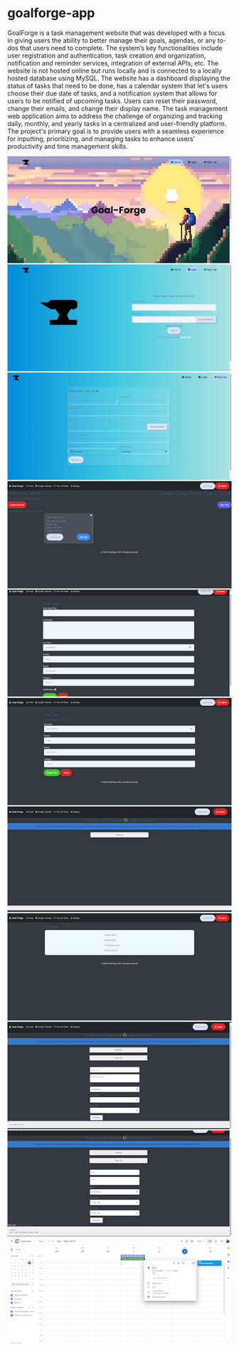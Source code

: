 # goalforge-app
GoalForge is a task management website that was developed with a focus in giving users the ability to better manage their goals, agendas, or any to-dos that users need to complete.
The system’s key functionalities include user registration and authentication, task creation and organization, notification and reminder services, integration of external APIs, etc.
The website is not hosted online but runs locally and is connected to a locally hosted database using MySQL.
The website has a dashboard displaying the status of tasks that need to be done, has a calendar system that let's users choose their due date of tasks, and a notification system that allows for users
to be notified of upcoming tasks.
Users can reset their password, change their emails, and change their display name.
The task management web application aims to address the challenge of organizing and tracking daily, monthly, and yearly tasks in a centralized and user-friendly platform. The project's primary goal is to provide users with a seamless experience for inputting, prioritizing, and managing tasks to enhance users' productivity and time management skills. 


![alt text](https://github.com/alexstudent13/goalforge-app/blob/main/GoalForge%20Pictures/unnamed.png) ![alt text](https://github.com/alexstudent13/goalforge-app/blob/main/GoalForge%20Pictures/unnamed%20(1).png) 
![alt text](https://github.com/alexstudent13/goalforge-app/blob/main/GoalForge%20Pictures/unnamed%20(2).png) ![alt text](https://github.com/alexstudent13/goalforge-app/blob/main/GoalForge%20Pictures/unnamed%20(3).png)
![alt text](https://github.com/alexstudent13/goalforge-app/blob/main/GoalForge%20Pictures/unnamed%20(4).png) ![alt text](https://github.com/alexstudent13/goalforge-app/blob/main/GoalForge%20Pictures/unnamed%20(5).png)
![alt text](https://github.com/alexstudent13/goalforge-app/blob/main/GoalForge%20Pictures/unnamed%20(6).png) ![alt text](https://github.com/alexstudent13/goalforge-app/blob/main/GoalForge%20Pictures/unnamed%20(7).png)
![alt text](https://github.com/alexstudent13/goalforge-app/blob/main/GoalForge%20Pictures/unnamed%20(8).png) ![alt text](https://github.com/alexstudent13/goalforge-app/blob/main/GoalForge%20Pictures/unnamed%20(9).png)
![alt text](https://github.com/alexstudent13/goalforge-app/blob/main/GoalForge%20Pictures/unnamed%20(10).png)
